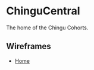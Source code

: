 # ChinguCentral
The home of the Chingu Cohorts.

## Wireframes

* [Home](https://wireframe.cc/3310As)
